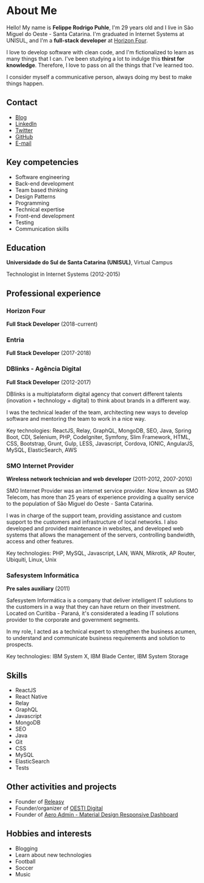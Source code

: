 # About Me

Hello! My name is **Felippe Rodrigo Puhle**, I'm 29 years old and I live in São Miguel do Oeste - Santa Catarina. I'm graduated in Internet Systems at UNISUL, and I'm a **full-stack developer** at [Horizon Four](https://horizonfour.com.br/).

I love to develop software with clean code, and I'm fictionalized to learn as many things that I can. I've been studying a lot to indulge this **thirst for knowledge**. Therefore, I love to pass on all the things that I've learned too.

I consider myself a communicative person, always doing my best to make things happen.


## Contact

- [Blog](https://medium.com/@felippepuhle)
- [LinkedIn](https://www.linkedin.com/in/felippepuhle)
- [Twitter](https://www.twitter.com/felippepuhle)
- [GitHub](https://github.com/felippepuhle)
- [E-mail](mailto:felippe.puhle@gmail.com)


## Key competencies

- Software engineering
- Back-end development
- Team based thinking
- Design Patterns
- Programming
- Technical expertise
- Front-end development
- Testing
- Communication skills


## Education

**Universidade do Sul de Santa Catarina (UNISUL)**, Virtual Campus

Technologist in Internet Systems (2012-2015)


## Professional experience

### Horizon Four

**Full Stack Developer** (2018-current)

### Entria

**Full Stack Developer** (2017-2018)

### DBlinks - Agência Digital

**Full Stack Developer** (2012-2017)

DBlinks is a multiplataform digital agency that convert different talents (inovation + technology + digital) to think about brands in a different way.

I was the technical leader of the team, architecting new ways to develop software and mentoring the team to work in a nice way.

Key technologies: ReactJS, Relay, GraphQL, MongoDB, SEO, Java, Spring Boot, CDI, Selenium, PHP, CodeIgniter, Symfony, Slim Framework, HTML, CSS, Bootstrap, Grunt, Gulp, LESS, Javascript, Cordova, IONIC, AngularJS, MySQL, ElasticSearch, AWS

### SMO Internet Provider

**Wireless network technician and web developer** (2011-2012, 2007-2010)

SMO Internet Provider was an internet service provider. Now known as SMO Telecom, has more than 25 years of experience providing a quality service to the population of São Miguel do Oeste - Santa Catarina.

I was in charge of the support team, providing assistance and custom support to the customers and infrastructure of local networks. I also developed and provided maintenance in websites, and developed web systems that allows the management of the servers, controlling bandwidth, access and other features.

Key technologies: PHP, MySQL, Javascript, LAN, WAN, Mikrotik, AP Router, Ubiquiti, Linux, Unix

### Safesystem Informática

**Pre sales auxiliary** (2011)

Safesystem Informática is a company that deliver intelligent IT solutions to the customers in a way that they can have return on their investment. Located on Curitiba - Paraná, it's considerated a leading IT solutions provider to the corporate and government segments.

In my role, I acted as a technical expert to strengthen the business acumen, to understand and communicate business requirements and solution to prospects.

Key technologies: IBM System X, IBM Blade Center, IBM System Storage


## Skills

- ReactJS
- React Native
- Relay
- GraphQL
- Javascript
- MongoDB
- SEO
- Java
- Git
- CSS
- MySQL
- ElasticSearch
- Tests


## Other activities and projects
- Founder of [Releasy](https://github.com/releasy/)
- Founder/organizer of [OESTI Digital](https://github.com/OESTIDigital/)
- Founder of [Aero Admin - Material Design Responsive Dashboard](http://demo.felippepuhle.com.br/aero/)


## Hobbies and interests
- Blogging
- Learn about new technologies
- Football
- Soccer
- Music
